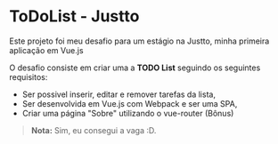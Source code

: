 # ToDoList - Justto
Este projeto foi meu desafio para um estágio na Justto, minha primeira aplicação em Vue.js  

O desafio consiste em criar uma a **TODO List** seguindo os seguintes requisitos:   
- Ser possivel inserir, editar e remover tarefas da lista, 
- Ser desenvolvida em Vue.js com Webpack e ser uma SPA,
- Criar uma página "Sobre" utilizando o vue-router (Bônus)  

> **Nota:** Sim, eu consegui a vaga :D.
